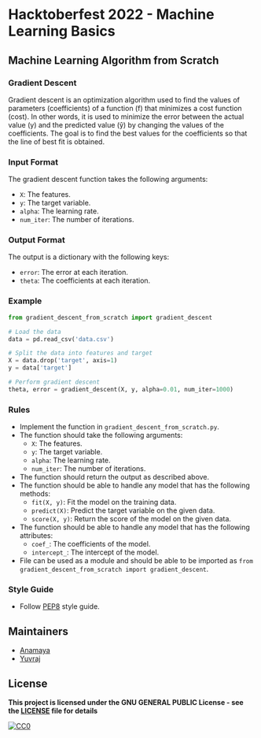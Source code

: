 # Hacktoberfest 2022 - Machine Learning Basics

## Machine Learning Algorithm from Scratch

### Gradient Descent
Gradient descent is an optimization algorithm used to find the values of parameters (coefficients) of a function (f) that minimizes a cost function (cost). In other words, it is used to minimize the error between the actual value (y) and the predicted value (ŷ) by changing the values of the coefficients. The goal is to find the best values for the coefficients so that the line of best fit is obtained.

### Input Format
The gradient descent function takes the following arguments:
- `X`: The features.
- `y`: The target variable.
- `alpha`: The learning rate.
- `num_iter`: The number of iterations.

### Output Format
The output is a dictionary with the following keys:
- `error`: The error at each iteration.
- `theta`: The coefficients at each iteration.

### Example
```python
from gradient_descent_from_scratch import gradient_descent

# Load the data
data = pd.read_csv('data.csv')

# Split the data into features and target
X = data.drop('target', axis=1)
y = data['target']

# Perform gradient descent
theta, error = gradient_descent(X, y, alpha=0.01, num_iter=1000)
```

### Rules
- Implement the function in `gradient_descent_from_scratch.py`.
- The function should take the following arguments:
    - `X`: The features.
    - `y`: The target variable.
    - `alpha`: The learning rate.
    - `num_iter`: The number of iterations.
- The function should return the output as described above.
- The function should be able to handle any model that has the following methods:
    - `fit(X, y)`: Fit the model on the training data.
    - `predict(X)`: Predict the target variable on the given data.
    - `score(X, y)`: Return the score of the model on the given data.
- The function should be able to handle any model that has the following attributes:
    - `coef_`: The coefficients of the model.
    - `intercept_`: The intercept of the model.
- File can be used as a module and should be able to be imported as `from gradient_descent_from_scratch import gradient_descent`.

### Style Guide
- Follow [PEP8](https://www.python.org/dev/peps/pep-0008/) style guide.

## Maintainers
- [Anamaya](https://github.com/Anamaya1729)
- [Yuvraj](https://github.com/YuvrajSinghGitbub)

## License

**This project is licensed under the GNU GENERAL PUBLIC License - see the [LICENSE](../LICENSE) file for details**

[![CC0](https://licensebuttons.net/p/zero/1.0/88x31.png)](https://creativecommons.org/publicdomain/zero/1.0)